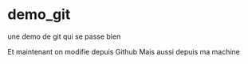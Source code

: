 # demo_git
une demo de git qui se passe bien

Et maintenant on modifie depuis Github
Mais aussi depuis ma machine